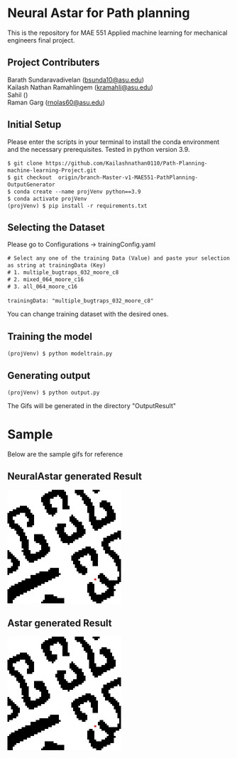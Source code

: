  # Neural Astar for Path planning 
 
This is the repository for MAE 551 Applied machine learning for mechanical engineers final project.

## Project Contributers
Barath Sundaravadivelan ([bsunda10@asu.edu](mailto:bsunda10@asu.edu)) <br />
Kailash Nathan Ramahlingem ([kramahli@asu.edu](mailto:kramahli@asu.edu))<br />
Sahil ()<br />
Raman Garg ([rnolas60@asu.edu](mailto:rnolas60@asu.edu))<br />

## Initial Setup 
Please enter the scripts in your terminal to install the conda environment and the necessary prerequisites. Tested in python version 3.9.

```shell
$ git clone https://github.com/Kailashnathan0110/Path-Planning-machine-learning-Project.git
$ git checkout  origin/branch-Master-v1-MAE551-PathPlanning-OutputGenerator
$ conda create --name projVenv python==3.9
$ conda activate projVenv
(projVenv) $ pip install -r requirements.txt
```
## Selecting the Dataset 
Please go to Configurations -> trainingConfig.yaml
```shell
# Select any one of the training Data (Value) and paste your selection as string at trainingData (Key)
# 1. multiple_bugtraps_032_moore_c8
# 2. mixed_064_moore_c16
# 3. all_064_moore_c16

trainingData: "multiple_bugtraps_032_moore_c8"
```
You can change training dataset with the desired ones.


## Training the model
```shell
(projVenv) $ python modeltrain.py
```

## Generating output
```shell
(projVenv) $ python output.py
```
The Gifs will be generated in the directory "OutputResult"

# Sample
Below are the sample gifs for reference <br />

## NeuralAstar generated Result
![](OutputResult/Video_mixed_064_moore_c16_nastar.gif)

## Astar generated Result
![](OutputResult/Video_mixed_064_moore_c16_astar.gif)





